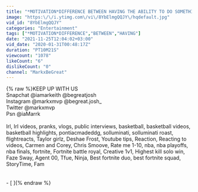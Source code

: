 ```yaml
---
title: "*MOTIVATION*DIFFERENCE BETWEEN HAVING THE ABILITY TO DO SOMETHING AND HOW YOU DO IT"
image: "https:\/\/i.ytimg.com\/vi\/8YbElmgQQJY\/hqdefault.jpg"
vid_id: "8YbElmgQQJY"
categories: "Entertainment"
tags: ["*MOTIVATION*DIFFERENCE","BETWEEN","HAVING"]
date: "2021-11-25T12:04:02+03:00"
vid_date: "2020-01-31T00:48:17Z"
duration: "PT10M21S"
viewcount: "1078"
likeCount: "6"
dislikeCount: "0"
channel: "MarkxBeGreat"
---
```

{% raw %}KEEP UP WITH US<br />Snapchat @iamarkeith @begreatjosh<br />Instagram @markxmvp @begreat.josh_<br />Twitter @markxmvp <br />Psn @iaMarrk<br /><br />Irl, Irl videos, pranks, vlogs, public interviews, basketball, basketball videos, basketball highlights, pontiacmadeddg, solluminati, solluminati roast, flightreacts, Taylor girlz, Deshae Frost, Youtube tips, Reaction, Reacting to videos, Carmen and Corey, Chris Smoove, Rate me 1-10, nba, nba playoffs, nba finals, fortnite, Fortnite battle royal, Creative 1v1, Highest kill solo win, Faze Sway, Agent 00, Tfue, Ninja, Best fortnite duo, best fortnite squad, StoryTime, Fam<br /><br /><br />- [ ]{% endraw %}
